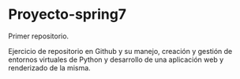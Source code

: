 # Proyecto-spring7
Primer repositorio.

Ejercicio de repositorio en Github y su manejo, creación y gestión de entornos virtuales de Python y desarrollo de una aplicación web y renderizado de la misma.  

